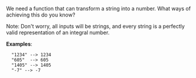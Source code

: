 We need a function that can transform a string into a number. What ways of achieving this do you know?

Note: Don't worry, all inputs will be strings, and every string is a perfectly valid representation of an integral number.

**Examples**:


```
  "1234" --> 1234
  "605"  --> 605
  "1405" --> 1405
  "-7" --> -7
```